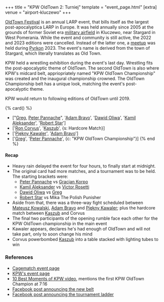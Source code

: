 +++
title = "KPW OldTown 2: Turniej"
template = "event_page.html"
[extra]
venue = "airport-kluczewo"
+++

[OldTown Festival][oldtown] is an annual LARP event, that bills itself as the largest post-apocalyptica LARP in Europe. It was held annually since 2005 at the grounds of former Soviet era [military airfield][airfield-wiki] in Kluczewo, near Stargard in West Pomerania. While the event and community is still active, the 2022 and 2023 editions were cancelled. Instead of the latter one, a [meetup][oldtown-meetup] was held during [Pyrkon][pyrkon] 2023.
The event's name is derived from the town of Stargard, which literally translates as Old Town.

KPW held a wrestling exhibition during the event's last day. Wrestling fits the post-apocalyptic theme of OldTown. The second OldTown is also where KPW's midcard belt, appriopriately named "KPW OldTown Championship" was created and the inaugural championship crowned. The OldTown Championship belt has a unique look, matching the event's post-apocalyptic theme.

KPW would return to following editions of OldTown until 2019.

{% card() %}
- ["[Greg](@/w/greg.md), [Peter Pannache](@/w/peter-pannache.md)", '[Adam Bravo](@/w/adam-bravo.md)',
  '[Dawid Oliwa](@/w/dawid-oliwa.md)', '[Kamil Aleksander](@/w/kamil-aleksander.md)',
  '[Robert Star](@/w/robert-star.md)']
- ['[Ron Corvus](@/w/ron-corvus.md)', '[Kaszub](@/w/kaszub.md)', {s: Hardcore Match}]
- ['[Piękny Kawaler](@/w/piekny-kawaler.md)', '[Adam Bravo](@/w/adam-bravo.md)']
- ['[Greg](@/w/greg.md)', '[Peter Pannache](@/w/peter-pannache.md)', {c: "KPW OldTown
      Championship"}]
{% end %}

#### Recap

- Heavy rain delayed the event for four hours, to finally start at midnight.
- The original card had more matches, and a tournament was to be held. The starting brackets were:
  - [Peter Pannache](@/w/peter-pannache.md) vs [Gracjan Korpo](@/w/gracjan-korpo.md)
  - [Kamil Aleksander](@/w/kamil-aleksander.md) vs [Victor Rosetti](@/w/rosetti.md)
  - [Dawid Oliwa](@/w/dawid-oliwa.md) vs [Greg](@/w/greg.md)
  - [Robert Star](@/w/robert-star.md) vs Mika The Polish Punisher
- Aside from that, there was a three-way fight scheduled between [Mateusz Kowalski](@/w/mateusz-kowalski.md), [Adam Bravo](@/w/adam-bravo.md) and [Piękny Kawaler](@/w/piekny-kawaler.md); plus the hardcore match between [Kaszub](@/w/kaszub.md) and Corvus
- The final two participants of the opening rumble face each other for the KPW OldTown championship in the main event
- Kawaler appears, declares he's had enough of OldTown and will not take part, only to soon change his mind
- Corvus powerbombed [Kaszub](@/w/kaszub.md) into a table stacked with lighting tubes to win

### References

* [Cagematch event page](https://www.cagematch.net/?id=1&nr=182537)
* [KPW's event page](https://kpwrestling.pl/events/kpw-oldtown-2/)
* [10 Best Moments of KPW video](https://www.youtube.com/watch?v=NeyUetRatMU), mentions the first KPW OldTown Champion at 7:16
* [Facebook post announcing the new belt](https://www.facebook.com/photo/?fbid=1845191942464656)
* [Facebook post announcing the tournament ladder](https://www.facebook.com/kpwrestling/photos/a.1506540256329828/1854149808235536/)

[oldtown]: https://oldtownfestival.net/
[airfield-wiki]: https://en.wikipedia.org/wiki/Kluczewo_Airfield
[cancel-2022-facebook]: https://www.facebook.com/OldTownPL/posts/7628871287138919
[oldtown-meetup]: https://www.facebook.com/events/563804182505079/
[pyrkon]: https://pyrkon.pl/
